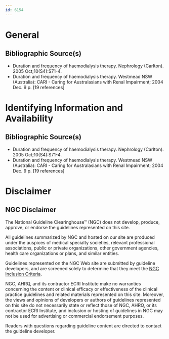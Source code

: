 ```yaml
---
id: 6154
---
```


# General

## Bibliographic Source(s)

- Duration and frequency of haemodialysis therapy. Nephrology (Carlton). 2005 Oct;10(S4):S71-4.
- Duration and frequency of haemodialysis therapy. Westmead NSW (Australia): CARI - Caring for Australasians with Renal Impairment; 2004 Dec. 9 p. [19 references]

# Identifying Information and Availability

## Bibliographic Source(s)

- Duration and frequency of haemodialysis therapy. Nephrology (Carlton). 2005 Oct;10(S4):S71-4.
- Duration and frequency of haemodialysis therapy. Westmead NSW (Australia): CARI - Caring for Australasians with Renal Impairment; 2004 Dec. 9 p. [19 references]

# Disclaimer

## NGC Disclaimer

The National Guideline Clearinghouse™ (NGC) does not develop, produce, approve, or endorse the guidelines represented on this site.

All guidelines summarized by NGC and hosted on our site are produced under the auspices of medical specialty societies, relevant professional associations, public or private organizations, other government agencies, health care organizations or plans, and similar entities.

Guidelines represented on the NGC Web site are submitted by guideline developers, and are screened solely to determine that they meet the [NGC Inclusion Criteria](/help-and-about/summaries/inclusion-criteria).

NGC, AHRQ, and its contractor ECRI Institute make no warranties concerning the content or clinical efficacy or effectiveness of the clinical practice guidelines and related materials represented on this site. Moreover, the views and opinions of developers or authors of guidelines represented on this site do not necessarily state or reflect those of NGC, AHRQ, or its contractor ECRI Institute, and inclusion or hosting of guidelines in NGC may not be used for advertising or commercial endorsement purposes.

Readers with questions regarding guideline content are directed to contact the guideline developer.

